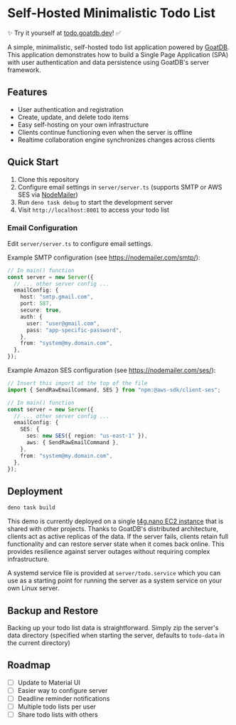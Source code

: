 # Self-Hosted Minimalistic Todo List

✨ Try it yourself at [todo.goatdb.dev](https://todo.goatdb.dev)! ✅

A simple, minimalistic, self-hosted todo list application powered by
[GoatDB](https://github.com/goatplatform/goatdb). This application demonstrates
how to build a Single Page Application (SPA) with user authentication and data
persistence using GoatDB's server framework.

## Features

- User authentication and registration
- Create, update, and delete todo items
- Easy self-hosting on your own infrastructure
- Clients continue functioning even when the server is offline
- Realtime collaboration engine synchronizes changes across clients

## Quick Start

1. Clone this repository
2. Configure email settings in `server/server.ts` (supports SMTP or AWS SES via
   [NodeMailer](https://nodemailer.com/))
3. Run `deno task debug` to start the development server
4. Visit `http://localhost:8001` to access your todo list

### Email Configuration

Edit `server/server.ts` to configure email settings.

Example SMTP configuration (see https://nodemailer.com/smtp/):

```ts
// In main() function
const server = new Server({
  // ... other server config ...
  emailConfig: {
    host: "smtp.gmail.com",
    port: 587,
    secure: true,
    auth: {
      user: "user@gmail.com",
      pass: "app-specific-password",
    },
    from: "system@my.domain.com",
  },
});
```

Example Amazon SES configuration (see https://nodemailer.com/ses/):

```ts
// Insert this import at the top of the file
import { SendRawEmailCommand, SES } from "npm:@aws-sdk/client-ses";

// In main() function
const server = new Server({
  // ... other server config ...
  emailConfig: {
    SES: {
      ses: new SES({ region: "us-east-1" }),
      aws: { SendRawEmailCommand },
    },
    from: "system@my.domain.com",
  },
});
```

## Deployment

```bash
deno task build
```

This demo is currently deployed on a single
[t4g.nano EC2 instance](https://aws.amazon.com/ec2/instance-types/t4/) that is
shared with other projects. Thanks to GoatDB's distributed architecture, clients
act as active replicas of the data. If the server fails, clients retain full
functionality and can restore server state when it comes back online. This
provides resilience against server outages without requiring complex
infrastructure.

A systemd service file is provided at `server/todo.service` which you can use as
a starting point for running the server as a system service on your own Linux
server.

## Backup and Restore

Backing up your todo list data is straightforward. Simply zip the server's data
directory (specified when starting the server, defaults to `todo-data` in the
current directory)

## Roadmap

- [ ] Update to Material UI
- [ ] Easier way to configure server
- [ ] Deadline reminder notifications
- [ ] Multiple todo lists per user
- [ ] Share todo lists with others
